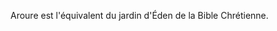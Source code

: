 <!-- TITLE: Aroure -->
<!-- SUBTITLE: Présentation de l'Aroure -->

Aroure est l'équivalent du jardin d'Éden de la Bible Chrétienne.